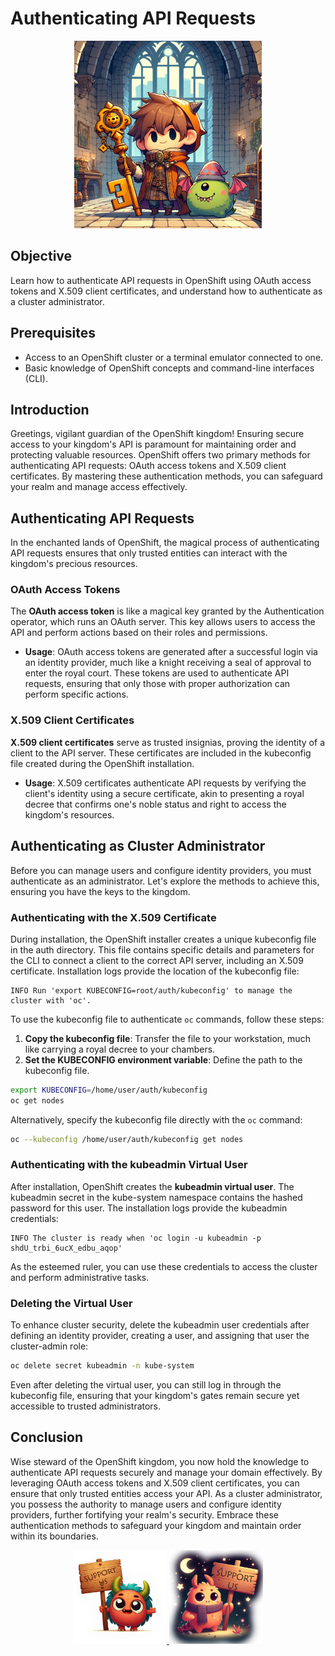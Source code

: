 # Authenticating API Requests

<div style="text-align:center;">
  <img src="https://github.com/Vitrua/images/blob/main/openshift/authentication.jpg?raw=true" alt="authentication" width="300" height="300">
</div>

## Objective

Learn how to authenticate API requests in OpenShift using OAuth access tokens and X.509 client certificates, and understand how to authenticate as a cluster administrator.

## Prerequisites

- Access to an OpenShift cluster or a terminal emulator connected to one.
- Basic knowledge of OpenShift concepts and command-line interfaces (CLI).

## Introduction

Greetings, vigilant guardian of the OpenShift kingdom! Ensuring secure access to your kingdom's API is paramount for maintaining order and protecting valuable resources. OpenShift offers two primary methods for authenticating API requests: OAuth access tokens and X.509 client certificates. By mastering these authentication methods, you can safeguard your realm and manage access effectively.

## Authenticating API Requests

In the enchanted lands of OpenShift, the magical process of authenticating API requests ensures that only trusted entities can interact with the kingdom's precious resources.

### OAuth Access Tokens

The **OAuth access token** is like a magical key granted by the Authentication operator, which runs an OAuth server. This key allows users to access the API and perform actions based on their roles and permissions.

- **Usage**: OAuth access tokens are generated after a successful login via an identity provider, much like a knight receiving a seal of approval to enter the royal court. These tokens are used to authenticate API requests, ensuring that only those with proper authorization can perform specific actions.

### X.509 Client Certificates

**X.509 client certificates** serve as trusted insignias, proving the identity of a client to the API server. These certificates are included in the kubeconfig file created during the OpenShift installation.

- **Usage**: X.509 certificates authenticate API requests by verifying the client's identity using a secure certificate, akin to presenting a royal decree that confirms one's noble status and right to access the kingdom's resources.

## Authenticating as Cluster Administrator

Before you can manage users and configure identity providers, you must authenticate as an administrator. Let's explore the methods to achieve this, ensuring you have the keys to the kingdom.

### Authenticating with the X.509 Certificate

During installation, the OpenShift installer creates a unique kubeconfig file in the auth directory. This file contains specific details and parameters for the CLI to connect a client to the correct API server, including an X.509 certificate. Installation logs provide the location of the kubeconfig file:

```log
INFO Run 'export KUBECONFIG=root/auth/kubeconfig' to manage the cluster with 'oc'.
```

To use the kubeconfig file to authenticate `oc` commands, follow these steps:

1. **Copy the kubeconfig file**: Transfer the file to your workstation, much like carrying a royal decree to your chambers.
2. **Set the KUBECONFIG environment variable**: Define the path to the kubeconfig file.

```bash
export KUBECONFIG=/home/user/auth/kubeconfig
oc get nodes
```

Alternatively, specify the kubeconfig file directly with the `oc` command:

```bash
oc --kubeconfig /home/user/auth/kubeconfig get nodes
```

### Authenticating with the kubeadmin Virtual User

After installation, OpenShift creates the **kubeadmin virtual user**. The kubeadmin secret in the kube-system namespace contains the hashed password for this user. The installation logs provide the kubeadmin credentials:

```log
INFO The cluster is ready when 'oc login -u kubeadmin -p shdU_trbi_6ucX_edbu_aqop'
```

As the esteemed ruler, you can use these credentials to access the cluster and perform administrative tasks.

### Deleting the Virtual User

To enhance cluster security, delete the kubeadmin user credentials after defining an identity provider, creating a user, and assigning that user the cluster-admin role:

```bash
oc delete secret kubeadmin -n kube-system
```

Even after deleting the virtual user, you can still log in through the kubeconfig file, ensuring that your kingdom's gates remain secure yet accessible to trusted administrators.

## Conclusion

Wise steward of the OpenShift kingdom, you now hold the knowledge to authenticate API requests securely and manage your domain effectively. By leveraging OAuth access tokens and X.509 client certificates, you can ensure that only trusted entities access your API. As a cluster administrator, you possess the authority to manage users and configure identity providers, further fortifying your realm's security. Embrace these authentication methods to safeguard your kingdom and maintain order within its boundaries.

<div style="text-align:center;">
  <a href="https://patreon.com/Vitrua">
    <img src="https://github.com/Vitrua/images/blob/main/others/supportmonlight.png?raw=true#only-light" alt="support" width="150" height="150">
    <img src="https://github.com/Vitrua/images/blob/main/others/supportmon.png?raw=true#only-dark" alt="support" width="150" height="150">
  </a>
</div>

